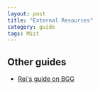 ```yaml
---
layout: post
title: "External Resources"
category: guide
tags: Mist
---
```


## Other guides

- [Rei's guide on BGG](https://boardgamegeek.com/thread/2722115/advanced-guide-shroud-silent-mist)
